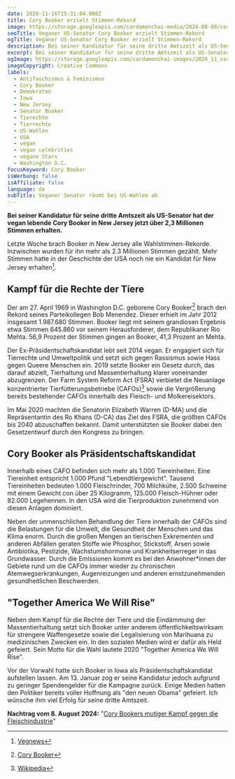 ```yaml
---
date: 2020-11-16T15:31:04.000Z
title: Cory Booker erzielt Stimmen-Rekord
image: https://storage.googleapis.com/cardamonchai-media/2024-08-08/cory-booker-soundsvegan-com-jpg-imagine-080808_23202c_1024_768/640.webp
seoTitle: Veganer US-Senator Cory Booker erzielt Stimmen-Rekord
ogTitle: Veganer US-Senator Cory Booker erzielt Stimmen-Rekord
description: Bei seiner Kandidatur für seine dritte Amtszeit als US-Senator hat der vegan lebende Cory Booker in New Jersey über 2,3 Millionen Stimmen erhalten.
excerpt: Bei seiner Kandidatur für seine dritte Amtszeit als US-Senator hat der vegan lebende Cory Booker in New Jersey über 2,3 Millionen Stimmen erhalten und damit einen neuen Rekord aufgestellt.
ogImage: https://storage.googleapis.com/cardamonchai-images/2020_11_cory-booker-fb.png__l.jpg
imageCopyright: Creative Commons
labels:
  - Antifaschismus & Feminismus
  - Cory Booker
  - Demokraten
  - Iowa
  - New Jersey
  - Senator Booker
  - Tierechte
  - Tierrechte
  - US-Wahlen
  - USA
  - vegan
  - vegan celebrities
  - vegane Stars
  - Washington D.C.
focusKeyword: Cory Booker
isWerbung: false
isAffiliate: false
language: de
subTitle: Veganer Senator räumt bei US-Wahlen ab
---
```


**Bei seiner Kandidatur für seine dritte Amtszeit als US-Senator hat der vegan lebende Cory Booker in New Jersey jetzt über 2,3 Millionen Stimmen erhalten.**

Letzte Woche brach Booker in New Jersey alle Wahlstimmen-Rekorde. Inzwischen wurden für ihn mehr als 2.3 Millionen Stimmen gezählt. Mehr Stimmen hatte in der Geschichte der USA noch nie ein Kandidat für New Jersey erhalten[^1].

## Kampf für die Rechte der Tiere

Der am 27. April 1969 in Washington D.C. geborene Cory Booker[^2] brach den Rekord seines Parteikollegen Bob Menendez. Dieser erhielt im Jahr 2012 insgesamt 1.987.680 Stimmen. Booker liegt mit seinem grandiosen Ergebnis etwa Stimmen 645.860 vor seinem Herausforderer, dem Republikaner Rio Mehta. 56,9 Prozent der Stimmen gingen an Booker, 41,3 Prozent an Mehta.

Der Ex-Präsidentschaftskandidat lebt seit 2014 vegan. Er engagiert sich für Tierrechte und Umweltpolitik und setzt sich gegen Rassismus sowie Hass gegen Queere Menschen ein. 2019 setzte Booker ein Gesetz durch, das darauf abzielt, Tierhaltung und Massentierhaltung klarer voneinander abzugrenzen. Der Farm System Reform Act (FSRA) verbietet die Neuanlage konzentrierter Tierfütterungsbetriebe (CAFOs)[^3] sowie die Vergrößerung bereits bestehender CAFOs innerhalb des Fleisch- und Molkereisektors.

Im Mai 2020 machten die Senatorin Elizabeth Warren (D-MA) und die Repräsentantin des Ro Khans (D-CA) das Ziel des FSRA, die größten CAFOs bis 2040 abzuschaffen bekannt. Damit unterstützten sie Booker dabei den Gesetzentwurf durch den Kongress zu bringen.

## Cory Booker als Präsidentschaftskandidat

Innerhalb eines CAFO befinden sich mehr als 1.000 Tiereinheiten. Eine Tiereinheit entspricht 1.000 Pfund "Lebendtiergewicht". Tausend Tiereinheiten bedeuten 1.000 Fleischrinder, 700 Milchkühe, 2.500 Schweine mit einem Gewicht con über 25 Kilogramm, 125.000 Fleisch-Hühner oder 82.000 Legehennen. In den USA wird die Tierproduktion zunehmend von diesen Anlagen dominiert.

Neben der unmenschlichen Behandlung der Tiere innerhalb der CAFOs sind die Belastungen für die Umwelt, die Gesundheit der Menschen und das Klima enorm. Durch die großen Mengen an tierischen Exkrementen und anderen Abfällen geraten Stoffe wie Phosphor, Stickstoff, Arsen sowie Antibiotika, Pestizide, Wachstumshormone und Krankheitserreger in das Grundwasser. Durch die Emissionen kommt es bei den Anwohner\*innen der Gebiete rund um die CAFOs immer wieder zu chronischen Atemwegserkrankungen, Augenreizungen und anderen ernstzunehmenden gesundheitlichen Beschwerden.

## "Together America We Will Rise"

Neben dem Kampf für die Rechte der Tiere und die Eindämmung der Massentierhaltung setzt sich Booker unter anderem öffentlichkeitswirksam für strengere Waffengesetze sowie die Legalisierung von Marihuana zu medizinischen Zwecken ein. In den sozialen Medien wird er dafür als Held gefeiert. Sein Motto für die Wahl lautete 2020 "Together America We Will Rise".

Vor der Vorwahl hatte sich Booker in Iowa als Präsidentschaftskandidat aufstellen lassen. Am 13. Januar zog er seine Kandidatur jedoch aufgrund zu geringer Spendengelder für die Kampagne zurück. Einige Medien hatten den Politiker bereits voller Hoffnung als "den neuen Obama" gefeiert. Ich wünsche ihm viel Erfolg für seine dritte Amtszeit.

**Nachtrag vom 8. August 2024:** "[Cory Bookers mutiger Kampf gegen die Fleischindustrie](/2024/08/cory-booker-tierrechte/)"

[^1]: [Vegnews](https://vegnews.com/2020/11/vegan-senator-cory-booker-sets-record-for-most-votes-in-new-jersey-history)
[^2]: [Cory Booker](https://corybooker.com/)
[^3]: [Wikipedia](https://en.wikipedia.org/wiki/Concentrated_animal_feeding_operation)
